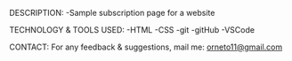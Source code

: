 DESCRIPTION:
	-Sample subscription page for a website


TECHNOLOGY & TOOLS USED:
	-HTML
	-CSS
	-git
	-gitHub
	-VSCode


CONTACT:
For any feedback & suggestions,
mail me: orneto11@gmail.com
